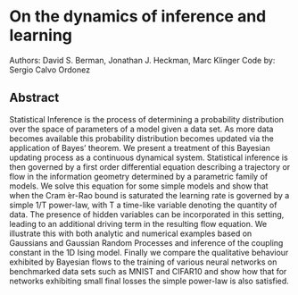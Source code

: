 # On the dynamics of inference and learning
Authors: David S. Berman, Jonathan J. Heckman, Marc Klinger
Code by: Sergio Calvo Ordonez
## Abstract
Statistical Inference is the process of determining a probability distribution over the space of parameters of a model given a data set. As more data becomes available this probability distribution becomes updated via the application of Bayes’ theorem. We present a treatment of this Bayesian updating process as a continuous dynamical system. Statistical inference is then governed by a first order differential equation describing a trajectory or flow in the information geometry determined by a parametric family of models. We solve this equation for some simple models and show that when the Cram ́er-Rao bound is saturated the learning rate is governed by a simple 1/T power-law, with T a time-like variable denoting the quantity of data. The presence of hidden variables can be incorporated in this setting, leading to an additional driving term in the resulting flow equation. We illustrate this with both analytic and numerical examples based on Gaussians and Gaussian Random Processes and inference of the coupling constant in the 1D Ising model. Finally we compare the qualitative behaviour exhibited by Bayesian flows to the training of various neural networks on benchmarked data sets such as MNIST and CIFAR10 and show how that for networks exhibiting small final losses the simple power-law is also satisfied.
